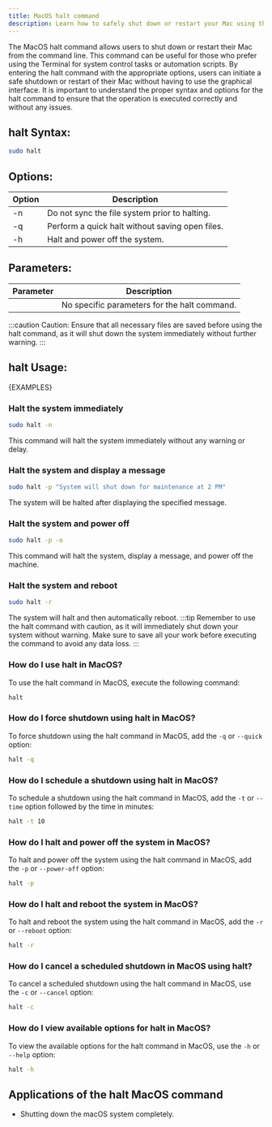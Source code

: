 ```yaml
---
title: MacOS halt command
description: Learn how to safely shut down or restart your Mac using the halt command in the Terminal. Find out the proper syntax and options to execute this command efficiently.
---
```


The MacOS halt command allows users to shut down or restart their Mac from the command line. This command can be useful for those who prefer using the Terminal for system control tasks or automation scripts. By entering the halt command with the appropriate options, users can initiate a safe shutdown or restart of their Mac without having to use the graphical interface. It is important to understand the proper syntax and options for the halt command to ensure that the operation is executed correctly and without any issues.

## halt Syntax:
```bash
sudo halt
```
## Options:
| Option | Description                           |
|--------|---------------------------------------|
| -n     | Do not sync the file system prior to halting. |
| -q     | Perform a quick halt without saving open files. |
| -h     | Halt and power off the system.         |

## Parameters:
| Parameter | Description                              |
|-----------|------------------------------------------|
|           | No specific parameters for the halt command.|

:::caution
Caution: Ensure that all necessary files are saved before using the halt command, as it will shut down the system immediately without further warning.
:::
## halt Usage:
{EXAMPLES}

### Halt the system immediately
```bash
sudo halt -n
```
This command will halt the system immediately without any warning or delay.

### Halt the system and display a message
```bash
sudo halt -p "System will shut down for maintenance at 2 PM"
```
The system will be halted after displaying the specified message.

### Halt the system and power off
```bash
sudo halt -p -o
```
This command will halt the system, display a message, and power off the machine.

### Halt the system and reboot
```bash
sudo halt -r
```
The system will halt and then automatically reboot.
:::tip
Remember to use the halt command with caution, as it will immediately shut down your system without warning. Make sure to save all your work before executing the command to avoid any data loss.
:::

### How do I use halt in MacOS?
To use the halt command in MacOS, execute the following command:
```bash
halt
```

### How do I force shutdown using halt in MacOS?
To force shutdown using the halt command in MacOS, add the `-q` or `--quick` option:
```bash
halt -q
```

### How do I schedule a shutdown using halt in MacOS?
To schedule a shutdown using the halt command in MacOS, add the `-t` or `--time` option followed by the time in minutes:
```bash
halt -t 10
```

### How do I halt and power off the system in MacOS?
To halt and power off the system using the halt command in MacOS, add the `-p` or `--power-off` option:
```bash
halt -p
```

### How do I halt and reboot the system in MacOS?
To halt and reboot the system using the halt command in MacOS, add the `-r` or `--reboot` option:
```bash
halt -r
```

### How do I cancel a scheduled shutdown in MacOS using halt?
To cancel a scheduled shutdown using the halt command in MacOS, use the `-c` or `--cancel` option:
```bash
halt -c
```

### How do I view available options for halt in MacOS?
To view the available options for the halt command in MacOS, use the `-h` or `--help` option:
```bash
halt -h
```

## Applications of the halt MacOS command

- Shutting down the macOS system completely.